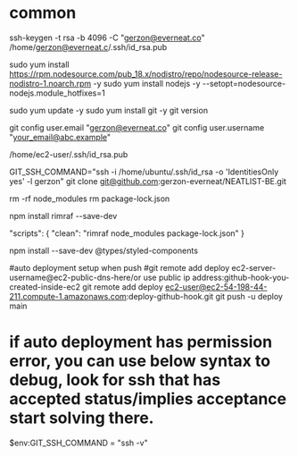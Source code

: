 # common
ssh-keygen -t rsa -b 4096 -C "gerzon@everneat.co"
/home/gerzon@everneat.c/.ssh/id_rsa.pub

sudo yum install https://rpm.nodesource.com/pub_18.x/nodistro/repo/nodesource-release-nodistro-1.noarch.rpm -y
sudo yum install nodejs -y --setopt=nodesource-nodejs.module_hotfixes=1

sudo yum update -y
sudo yum install git -y
git version

git config user.email "gerzon@everneat.co"
git config user.username "your_email@abc.example"

/home/ec2-user/.ssh/id_rsa.pub

GIT_SSH_COMMAND="ssh -i /home/ubuntu/.ssh/id_rsa -o 'IdentitiesOnly yes' -l gerzon" git clone git@github.com:gerzon-everneat/NEATLIST-BE.git


rm -rf node_modules
rm package-lock.json

npm install rimraf --save-dev

"scripts": {
  "clean": "rimraf node_modules package-lock.json"
}

npm install --save-dev @types/styled-components

#auto deployment setup when push
#git remote add deploy ec2-server-username@ec2-public-dns-here/or use public ip address:github-hook-you-created-inside-ec2
git remote add deploy ec2-user@ec2-54-198-44-211.compute-1.amazonaws.com:deploy-github-hook.git
git push -u deploy main
# if auto deployment has permission error, you can use below syntax to debug, look for ssh that has accepted status/implies acceptance start solving there.
$env:GIT_SSH_COMMAND = "ssh -v"
